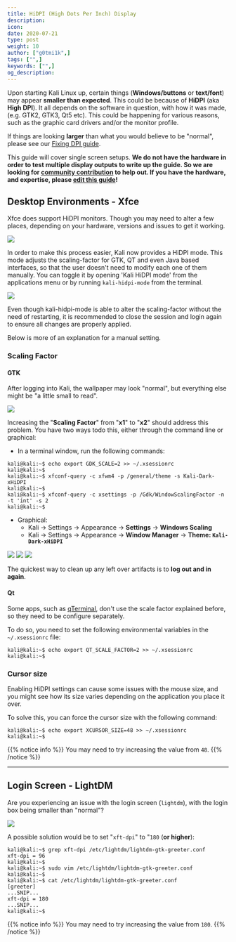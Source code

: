 ```yaml
---
title: HiDPI (High Dots Per Inch) Display
description:
icon:
date: 2020-07-21
type: post
weight: 10
author: ["g0tmi1k",]
tags: ["",]
keywords: ["",]
og_description:
---
```


Upon starting Kali Linux up, certain things (**Windows/buttons** or **text/font**) may appear **smaller than expected**. This could be because of **HiDPI** (aka **High DPI**). It all depends on the software in question, with how it was made, (e.g. GTK2, GTK3, Qt5 etc). This could be happening for various reasons, such as the graphic card drivers and/or the monitor profile.

If things are looking **larger** than what you would believe to be "normal", please see our [Fixing DPI guide](???).

This guide will cover single screen setups. **We do not have the hardware in order to test multiple display outputs to write up the guide. So we are looking for [community contribution](https://www.kali.org/docs/community/contribute/) to help out. If you have the hardware, and expertise, please [edit this guide](https://gitlab.com/kalilinux/documentation/kali-docs/edit/master/general-use/hidpi/index.md)!**

## Desktop Environments - Xfce

Xfce does support HiDPI monitors. Though you may need to alter a few places, depending on your hardware, versions and issues to get it working.

![](kali-hidpi-mode-menu.png)

In order to make this process easier, Kali now provides a HiDPI mode. This mode adjusts the scaling-factor for GTK, QT and even Java based interfaces, so that the user doesn't need to modify each one of them manually. You can toggle it by opening 'Kali HiDPI mode' from the applications menu or by running `kali-hidpi-mode` from the terminal.

![](kali-hidpi-mode.gif)

Even though kali-hidpi-mode is able to alter the scaling-factor without the need of restarting, it is recommended to close the session and login again to ensure all changes are properly applied.

Below is more of an explanation for a manual setting.

### Scaling Factor

#### GTK

After logging into Kali, the wallpaper may look "normal", but everything else might be "a little small to read".

![](scaling-factor.png)

Increasing the "**Scaling Factor**" from "**x1**" to "**x2**" should address this problem. You have two ways todo this, either through the command line or graphical:

- In a terminal window, run the following commands:

```
kali@kali:~$ echo export GDK_SCALE=2 >> ~/.xsessionrc
kali@kali:~$
kali@kali:~$ xfconf-query -c xfwm4 -p /general/theme -s Kali-Dark-xHiDPI
kali@kali:~$
kali@kali:~$ xfconf-query -c xsettings -p /Gdk/WindowScalingFactor -n -t 'int' -s 2
kali@kali:~$
```

- Graphical:
  - Kali -> Settings -> Appearance -> **Settings** -> **Windows Scaling**
  - Kali -> Settings -> Appearance -> **Window Manager** -> **Theme: `Kali-Dark-xHiDPI`**

![](kali-menu-setting-manager.png)
![](appearance-settings.png)
![](window-manager.png)

The quickest way to clean up any left over artifacts is to **log out and in again**.

#### Qt

Some apps, such as [qTerminal](https://packages.debian.org/testing/qterminal), don't use the scale factor explained before, so they need to be configure separately.

To do so, you need to set the following environmental variables in the `~/.xsessionrc` file:

```
kali@kali:~$ echo export QT_SCALE_FACTOR=2 >> ~/.xsessionrc
kali@kali:~$
```

### Cursor size

Enabling HiDPI settings can cause some issues with the mouse size, and you might see how its size varies depending on the application you place it over.

To solve this, you can force the cursor size with the following command:

```
kali@kali:~$ echo export XCURSOR_SIZE=48 >> ~/.xsessionrc
kali@kali:~$
```

{{% notice info %}}
You may need to try increasing the value from `48`.
{{% /notice %}}

- - -

## Login Screen - LightDM

Are you experiencing an issue with the login screen (`lightdm`), with the login box being smaller than "normal"?

![](login.png)

A possible solution would be to set "`xft-dpi`" to "`180` (**or higher**):

```
kali@kali:~$ grep xft-dpi /etc/lightdm/lightdm-gtk-greeter.conf
xft-dpi = 96
kali@kali:~$
kali@kali:~$ sudo vim /etc/lightdm/lightdm-gtk-greeter.conf
kali@kali:~$
kali@kali:~$ cat /etc/lightdm/lightdm-gtk-greeter.conf
[greeter]
...SNIP...
xft-dpi = 180
...SNIP...
kali@kali:~$
```

{{% notice info %}}
You may need to try increasing the value from `180`.
{{% /notice %}}
